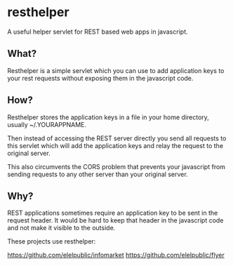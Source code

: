 resthelper
==========

A useful helper servlet for REST based web apps in javascript.

What?
-----

Resthelper is a simple servlet which you can use to add application 
keys to your rest requests without exposing them in the javascript code.

How?
----

Resthelper stores the application keys in a file in your home directory,
usually ~/.YOURAPPNAME.

Then instead of accessing the REST server directly you send all requests
to this servlet which will add the application keys and relay the request
to the original server.

This also circumvents the CORS problem that prevents your javascript
from sending requests to any other server than your original server.

Why?
----

REST applications sometimes require an application key to be sent in the
request header. It would be hard to keep that header in the javascript
code and not make it visible to the outside.

These projects use resthelper:

https://github.com/elelpublic/infomarket
https://github.com/elelpublic/flyer




